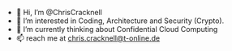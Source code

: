 - 👋 Hi, I’m @ChrisCracknell
- 👀 I’m interested in Coding, Architecture and Security (Crypto).
- 🌱 I’m currently thinking about Confidential Cloud Computing
- 📫 reach me at chris.cracknell@t-online.de

<!---
ChrisCracknell/ChrisCracknell is a ✨ special ✨ repository because its `README.md` (this file) appears on your GitHub profile.
You can click the Preview link to take a look at your changes.
--->

